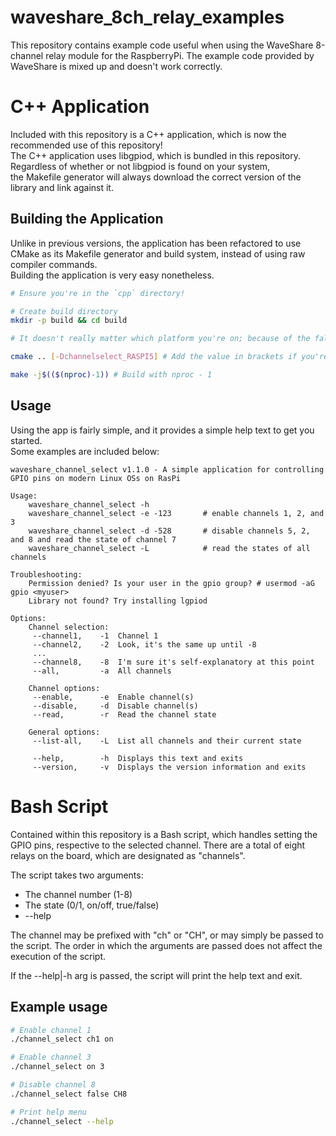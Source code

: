 # waveshare_8ch_relay_examples
This repository contains example code useful when using the WaveShare 8-channel relay module for the RaspberryPi.
The example code provided by WaveShare is mixed up and doesn't work correctly.

# C++ Application

Included with this repository is a C++ application, which is now the recommended use of this repository!  
The C++ application uses libgpiod, which is bundled in this repository. Regardless of whether or not libgpiod is found on your system,  
the Makefile generator will always download the correct version of the library and link against it.

## Building the Application

Unlike in previous versions, the application has been refactored to use CMake as its Makefile generator and build system, instead of using raw compiler commands.  
Building the application is very easy nonetheless.

```sh
# Ensure you're in the `cpp` directory!

# Create build directory
mkdir -p build && cd build

# It doesn't really matter which platform you're on; because of the fallback logic, this should work on both RPi5 and older models

cmake .. [-Dchannelselect_RASPI5] # Add the value in brackets if you're planning on running on RPi5.

make -j$(($(nproc)-1)) # Build with nproc - 1
```

## Usage

Using the app is fairly simple, and it provides a simple help text to get you started.  
Some examples are included below:

```
waveshare_channel_select v1.1.0 - A simple application for controlling GPIO pins on modern Linux OSs on RasPi

Usage:
    waveshare_channel_select -h
    waveshare_channel_select -e -123       # enable channels 1, 2, and 3
    waveshare_channel_select -d -528       # disable channels 5, 2, and 8 and read the state of channel 7
    waveshare_channel_select -L            # read the states of all channels

Troubleshooting:
    Permission denied? Is your user in the gpio group? # usermod -aG gpio <myuser>
    Library not found? Try installing lgpiod

Options:
    Channel selection:
     --channel1,    -1  Channel 1
     --channel2,    -2  Look, it's the same up until -8
     ...
     --channel8,    -8  I'm sure it's self-explanatory at this point
     --all,         -a  All channels

    Channel options:
     --enable,      -e  Enable channel(s)
     --disable,     -d  Disable channel(s)
     --read,        -r  Read the channel state

    General options:
     --list-all,    -L  List all channels and their current state

     --help,        -h  Displays this text and exits
     --version,     -v  Displays the version information and exits
```

# Bash Script

Contained within this repository is a Bash script, which handles setting the GPIO pins, respective to the selected channel.
There are a total of eight relays on the board, which are designated as "channels".

The script takes two arguments:

 - The channel number (1-8)
 - The state (0/1, on/off, true/false)
 - --help

The channel may be prefixed with "ch" or "CH", or may simply be passed to the script.
The order in which the arguments are passed does not affect the execution of the script.

If the --help|-h arg is passed, the script will print the help text and exit.

## Example usage

```bash
# Enable channel 1
./channel_select ch1 on

# Enable channel 3
./channel_select on 3

# Disable channel 8
./channel_select false CH8

# Print help menu
./channel_select --help
```